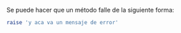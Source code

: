 Se puede hacer que un método falle de la siguiente forma: 

```ruby
raise 'y aca va un mensaje de error'
```